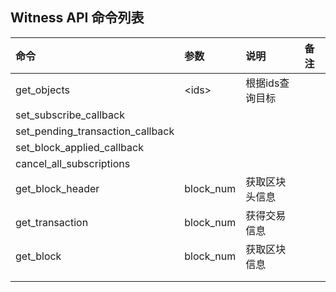 ## Witness API 命令列表

| 命令 | 参数 | 说明 | 备注 |
| :--- | :--- | :--- | :--- |
| get\_objects | &lt;ids&gt; | 根据ids查询目标 |  |
| set_subscribe_callback |  |  |  |
| set_pending_transaction_callback |  |  |  |
| set_block_applied_callback |  |  |  |
| cancel_all_subscriptions |  |  |  |
| get_block_header | block_num | 获取区块头信息 |  |
| get_transaction | block_num | 获得交易信息 |  |
| get_block | block_num | 获取区块信息 |  |
|  |  |  |  |
|  |  |  |  |



